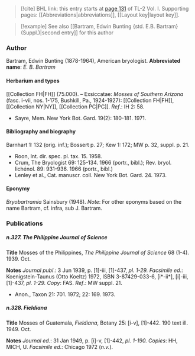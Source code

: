> [!cite] BHL link: this entry starts at [page 131](https://www.biodiversitylibrary.org/page/33120262) of TL-2 Vol. I.
> Supporting pages: [[Abbreviations|abbreviations]], [[Layout key|layout key]].

> [!example] See also [[Bartram, Edwin Bunting {std. E.B. Bartram} (Suppl.)|second entry]] for this author

### Author

Bartram, Edwin Bunting (1878-1964), American bryologist. 
**Abbreviated name**: *E. B. Bartram*

#### Herbarium and types

[[Collection FH|FH]] (75.000). – Exsiccatae: *Mosses of Southern Arizona* (fasc. i-vii, nos. 1-175, Bushkill, Pa., 1924-1927): [[Collection FH|FH]], [[Collection NY|NY]], [[Collection PC|PC]].
*Ref*.: IH 2: 58.
- Sayre, Mem. New York Bot. Gard. 19(2): 180-181. 1971.

#### Bibliography and biography

Barnhart 1: 132 (orig. inf.); Bossert p. 27; Kew 1: 172; MW p. 32, suppl. p. 21.
- Roon, Int. dir. spec. pl. tax. 15. 1958.
- Crum, The Bryologist 69: 125-134. 1966 (portr., bibl.); Rev. bryol. lichénol. 89: 931-936. 1966 (portr., bibl.)
- Lenley et al., Cat. manuscr. coll. New York Bot. Gard. 24. 1973.

#### Eponymy

*Bryobartramia* Sainsbury (1948).
*Note*: For other eponyms based on the name Bartram, cf. infra, sub J. Bartram.

### Publications

##### n.327. The Philippine Journal of Science

**Title**
Mosses of the Philippines, *The Philippine Journal of Science* 68 (1-4). 1939. Oct.

**Notes**
*Journal publ*.: 3 Jun 1939, p. \[1\]-iii, \[1\]-437, *pl. 1-29.*
*Facsimile ed*.: Koenigstein-Taunus (Otto Koeltz) 1972, ISBN 3-87429-033-6, \[i\*-ii\*\], \[i\]-iii, \[1\]-437, *pl. 1-29. Copy*: FAS.
*Ref*.: MW suppl. 21.
- Anon., Taxon 21: 701. 1972; 22: 169. 1973.

##### n.328. Fieldiana

**Title**
Mosses of Guatemala, *Fieldiana*, Botany 25: \[i-v\], \[1\]-442. 190 text ill. 1949. Oct.

**Notes**
*Journal ed*.: 31 Jan 1949, p. \[i\]-v, \[1\]-442, *pl. 1-190. Copies*: HH, MICH, U.
*Facsimile ed*.: Chicago 1972 (*n.v.*).

